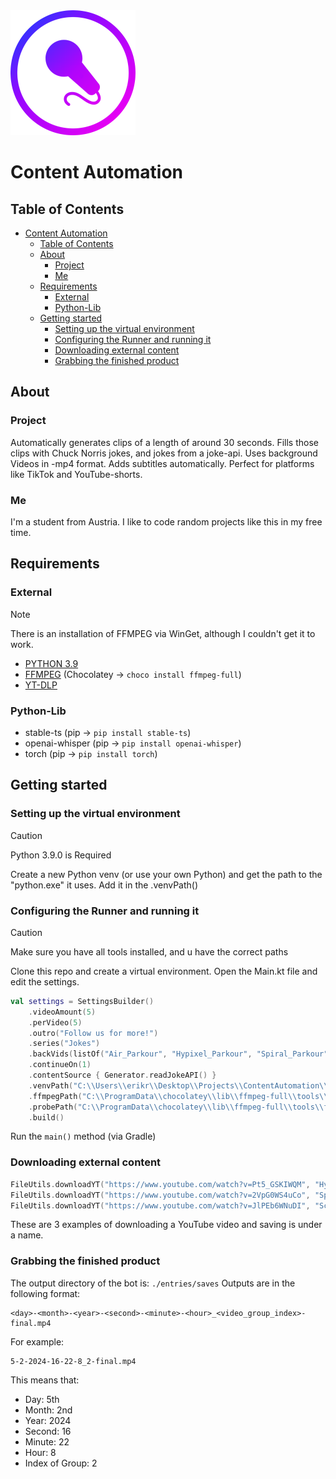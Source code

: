 <img alt="YT_TRANS.png" height="200" src="YT_TRANS.png" width="200"/>

# Content Automation

## Table of Contents
<!-- TOC -->
* [Content Automation](#content-automation)
  * [Table of Contents](#table-of-contents)
  * [About](#about)
    * [Project](#project)
    * [Me](#me)
  * [Requirements](#requirements)
    * [External](#external)
    * [Python-Lib](#python-lib)
  * [Getting started](#getting-started)
    * [Setting up the virtual environment](#setting-up-the-virtual-environment)
    * [Configuring the Runner and running it](#configuring-the-runner-and-running-it)
    * [Downloading external content](#downloading-external-content)
    * [Grabbing the finished product](#grabbing-the-finished-product)
<!-- TOC -->

## About

### Project

Automatically generates clips of a length of around 30 seconds. Fills those clips with Chuck Norris jokes, and jokes
from a joke-api. Uses background Videos in -mp4 format. Adds subtitles automatically. Perfect for platforms like TikTok
and YouTube-shorts.

### Me

I'm a student from Austria. I like to code random projects like this in my free time.

## Requirements

### External

> [!NOTE]
> There is an installation of FFMPEG via WinGet, although I couldn't get it to work.

- [PYTHON 3.9](https://www.python.org/downloads/release/python-390/)
- [FFMPEG](https://ffmpeg.org/) (Chocolatey -> ```choco install ffmpeg-full```)
- [YT-DLP](https://github.com/yt-dlp/yt-dlp)

### Python-Lib

- stable-ts (pip -> ```pip install stable-ts```)
- openai-whisper (pip -> ```pip install openai-whisper```)
- torch (pip -> ```pip install torch```)

## Getting started

### Setting up the virtual environment

> [!CAUTION]
> Python 3.9.0 is Required

Create a new Python venv (or use your own Python) and get the path to the "python.exe" it uses. Add it in the .venvPath()

### Configuring the Runner and running it

> [!CAUTION]
> Make sure you have all tools installed, and u have the correct paths

Clone this repo and create a virtual environment.
Open the Main.kt file and edit the settings.

````kotlin
val settings = SettingsBuilder()
    .videoAmount(5)
    .perVideo(5)
    .outro("Follow us for more!")
    .series("Jokes")
    .backVids(listOf("Air_Parkour", "Hypixel_Parkour", "Spiral_Parkour", "Scenic_Parkour"))
    .continueOn(1)
    .contentSource { Generator.readJokeAPI() }
    .venvPath("C:\\Users\\erikr\\Desktop\\Projects\\ContentAutomation\\venv\\Scripts\\python")
    .ffmpegPath("C:\\ProgramData\\chocolatey\\lib\\ffmpeg-full\\tools\\ffmpeg\\bin\\ffmpeg.exe")
    .probePath("C:\\ProgramData\\chocolatey\\lib\\ffmpeg-full\\tools\\ffmpeg\\bin\\ffprobe.exe")
    .build()
````

Run the ``main()`` method (via Gradle)

### Downloading external content

````kotlin
FileUtils.downloadYT("https://www.youtube.com/watch?v=Pt5_GSKIWQM", "Hypixel_Parkour")
FileUtils.downloadYT("https://www.youtube.com/watch?v=2VpG0WS4uCo", "Spiral_Parkour")
FileUtils.downloadYT("https://www.youtube.com/watch?v=JlPEb6WNuDI", "Scenic_Parkour")
````

These are 3 examples of downloading a YouTube video and saving is under a name.

### Grabbing the finished product

The output directory of the bot is: ````./entries/saves````
Outputs are in the following format: 
````
<day>-<month>-<year>-<second>-<minute>-<hour>_<video_group_index>-final.mp4
````
For example:
````
5-2-2024-16-22-8_2-final.mp4
````
This means that:
- Day: 5th
- Month: 2nd
- Year: 2024
- Second: 16
- Minute: 22
- Hour: 8
- Index of Group: 2
